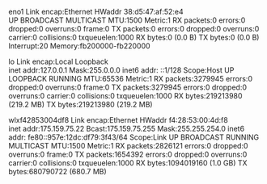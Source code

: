 eno1      Link encap:Ethernet  HWaddr 38:d5:47:af:52:e4  
          UP BROADCAST MULTICAST  MTU:1500  Metric:1
          RX packets:0 errors:0 dropped:0 overruns:0 frame:0
          TX packets:0 errors:0 dropped:0 overruns:0 carrier:0
          collisions:0 txqueuelen:1000 
          RX bytes:0 (0.0 B)  TX bytes:0 (0.0 B)
          Interrupt:20 Memory:fb200000-fb220000 

lo        Link encap:Local Loopback  
          inet addr:127.0.0.1  Mask:255.0.0.0
          inet6 addr: ::1/128 Scope:Host
          UP LOOPBACK RUNNING  MTU:65536  Metric:1
          RX packets:3279945 errors:0 dropped:0 overruns:0 frame:0
          TX packets:3279945 errors:0 dropped:0 overruns:0 carrier:0
          collisions:0 txqueuelen:1000 
          RX bytes:219213980 (219.2 MB)  TX bytes:219213980 (219.2 MB)

wlxf42853004df8 Link encap:Ethernet  HWaddr f4:28:53:00:4d:f8  
          inet addr:175.159.75.22  Bcast:175.159.75.255  Mask:255.255.254.0
          inet6 addr: fe80::957e:12dc:df79:3f43/64 Scope:Link
          UP BROADCAST RUNNING MULTICAST  MTU:1500  Metric:1
          RX packets:2826121 errors:0 dropped:0 overruns:0 frame:0
          TX packets:1654392 errors:0 dropped:0 overruns:0 carrier:0
          collisions:0 txqueuelen:1000 
          RX bytes:1094019160 (1.0 GB)  TX bytes:680790722 (680.7 MB)

